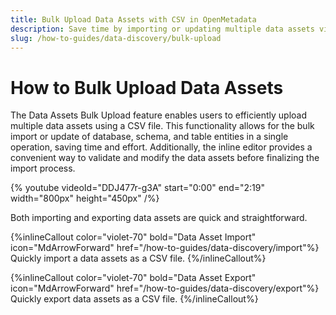 ```yaml
---
title: Bulk Upload Data Assets with CSV in OpenMetadata
description: Save time by importing or updating multiple data assets via CSV. Validate and edit inline before finalizing bulk uploads in OpenMetadata.
slug: /how-to-guides/data-discovery/bulk-upload
---
```


# How to Bulk Upload Data Assets

The Data Assets Bulk Upload feature enables users to efficiently upload multiple data assets using a CSV file. This functionality allows for the bulk import or update of database, schema, and table entities in a single operation, saving time and effort. Additionally, the inline editor provides a convenient way to validate and modify the data assets before finalizing the import process.


{% youtube videoId="DDJ477r-g3A" start="0:00" end="2:19" width="800px" height="450px" /%}

Both importing and exporting data assets are quick and straightforward.

{%inlineCallout
  color="violet-70"
  bold="Data Asset Import"
  icon="MdArrowForward"
  href="/how-to-guides/data-discovery/import"%}
  Quickly import a data assets as a CSV file.
{%/inlineCallout%}

{%inlineCallout
  color="violet-70"
  bold="Data Asset Export"
  icon="MdArrowForward"
  href="/how-to-guides/data-discovery/export"%}
  Quickly export data assets as a CSV file.
{%/inlineCallout%}
